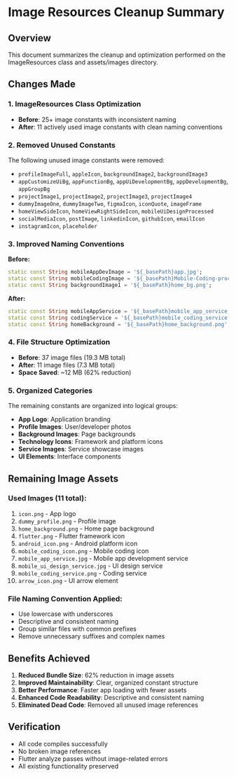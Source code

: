 # Image Resources Cleanup Summary

## Overview
This document summarizes the cleanup and optimization performed on the ImageResources class and assets/images directory.

## Changes Made

### 1. ImageResources Class Optimization
- **Before**: 25+ image constants with inconsistent naming
- **After**: 11 actively used image constants with clean naming conventions

### 2. Removed Unused Constants
The following unused image constants were removed:
- `profileImageFull`, `appleIcon`, `backgroundImage2`, `backgroundImage3`
- `appCustomizeUiBg`, `appFunctionBg`, `appUiDevelopmentBg`, `appDevelopmentBg`, `appGroupBg`
- `projectImage1`, `projectImage2`, `projectImage3`, `projectImage4`
- `dummyImageOne`, `dummyImageTwo`, `figmaIcon`, `iconQuote`, `imageFrame`
- `homeViewSideIcon`, `homeViewRightSideIcon`, `mobileUiDesignProcessed`
- `socialMediaIcon`, `postImage`, `linkedinIcon`, `githubIcon`, `emailIcon`
- `instagramIcon`, `placeholder`

### 3. Improved Naming Conventions
**Before:**
```dart
static const String mobileAppDevImage = '${_basePath}app.jpg';
static const String mobileCodingImage = '${_basePath}Mobile-Coding-processedlightpdf.com_.png';
static const String backgroundImage1 = '${_basePath}home_bg.png';
```

**After:**
```dart
static const String mobileAppService = '${_basePath}mobile_app_service.jpg';
static const String codingService = '${_basePath}mobile_coding_service.png';
static const String homeBackground = '${_basePath}home_background.png';
```

### 4. File Structure Optimization
- **Before**: 37 image files (19.3 MB total)
- **After**: 11 image files (7.3 MB total)
- **Space Saved**: ~12 MB (62% reduction)

### 5. Organized Categories
The remaining constants are organized into logical groups:
- **App Logo**: Application branding
- **Profile Images**: User/developer photos
- **Background Images**: Page backgrounds
- **Technology Icons**: Framework and platform icons
- **Service Images**: Service showcase images
- **UI Elements**: Interface components

## Remaining Image Assets

### Used Images (11 total):
1. `icon.png` - App logo
2. `dummy_profile.png` - Profile image
3. `home_background.png` - Home page background
4. `flutter.png` - Flutter framework icon
5. `android_icon.png` - Android platform icon
6. `mobile_coding_icon.png` - Mobile coding icon
7. `mobile_app_service.jpg` - Mobile app development service
8. `mobile_ui_design_service.jpg` - UI design service
9. `mobile_coding_service.png` - Coding service
10. `arrow_icon.png` - UI arrow element

### File Naming Convention Applied:
- Use lowercase with underscores
- Descriptive and consistent naming
- Group similar files with common prefixes
- Remove unnecessary suffixes and complex names

## Benefits Achieved

1. **Reduced Bundle Size**: 62% reduction in image assets
2. **Improved Maintainability**: Clear, organized constant structure
3. **Better Performance**: Faster app loading with fewer assets
4. **Enhanced Code Readability**: Descriptive and consistent naming
5. **Eliminated Dead Code**: Removed all unused image references

## Verification
- All code compiles successfully
- No broken image references
- Flutter analyze passes without image-related errors
- All existing functionality preserved 